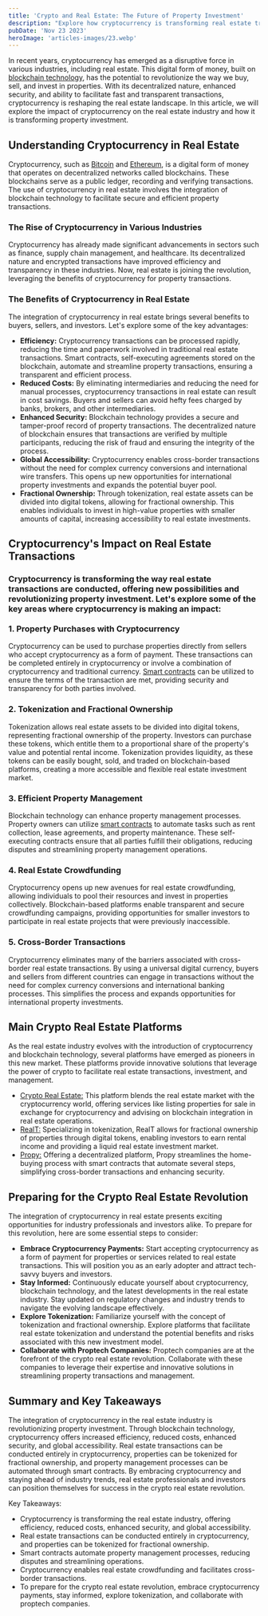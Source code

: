 ```yaml
---
title: 'Crypto and Real Estate: The Future of Property Investment'
description: "Explore how cryptocurrency is transforming real estate transactions. From blockchain tech to crypto payments, the future of property investment is here."
pubDate: 'Nov 23 2023'
heroImage: 'articles-images/23.webp'
---
```


<div class="blog-content">
    <p>In recent years, cryptocurrency has emerged as a disruptive force in various industries, including real estate.
        This digital form of money, built on <a
            href="https://www.simplilearn.com/tutorials/blockchain-tutorial/blockchain-technology#:~:text=A%20blockchain%20is%20a%20distributed%2C%20immutable%2C%20and%20decentralized%20ledger%20at,a%20chronological%20chain%20of%20information.">blockchain
            technology</a>, has the potential to revolutionize the way we buy, sell, and invest in properties. With its
        decentralized nature, enhanced security, and ability to facilitate fast and transparent transactions,
        cryptocurrency is reshaping the real estate landscape. In this article, we will explore the impact of
        cryptocurrency on the real estate industry and how it is transforming property investment.</p>
    <h2><strong>Understanding Cryptocurrency in Real Estate</strong></h2>
    <p>Cryptocurrency, such as <a href="https://bitcoin.org/" target="_blank">Bitcoin</a> and <a
            href="https://ethereum.org" target="_blank">Ethereum</a>, is a digital form of money that operates on
        decentralized networks called blockchains. These blockchains serve as a public ledger, recording and verifying
        transactions. The use of cryptocurrency in real estate involves the integration of blockchain technology to
        facilitate secure and efficient property transactions.<br /></p>
    <h3><strong>The Rise of Cryptocurrency in Various Industries</strong></h3>
    <p>Cryptocurrency has already made significant advancements in sectors such as finance, supply chain management, and
        healthcare. Its decentralized nature and encrypted transactions have improved efficiency and transparency in
        these industries. Now, real estate is joining the revolution, leveraging the benefits of cryptocurrency for
        property transactions.</p>
    <h3><strong>The Benefits of Cryptocurrency in Real Estate</strong></h3>
    <p>The integration of cryptocurrency in real estate brings several benefits to buyers, sellers, and investors.
        Let&#x27;s explore some of the key advantages:</p>
    <ul role="list">
        <li><strong>Efficiency:</strong> Cryptocurrency transactions can be processed rapidly, reducing the time and
            paperwork involved in traditional real estate transactions. Smart contracts, self-executing agreements
            stored on the blockchain, automate and streamline property transactions, ensuring a transparent and
            efficient process.</li>
        <li><strong>Reduced Costs:</strong> By eliminating intermediaries and reducing the need for manual processes,
            cryptocurrency transactions in real estate can result in cost savings. Buyers and sellers can avoid hefty
            fees charged by banks, brokers, and other intermediaries.</li>
        <li><strong>Enhanced Security:</strong> Blockchain technology provides a secure and tamper-proof record of
            property transactions. The decentralized nature of blockchain ensures that transactions are verified by
            multiple participants, reducing the risk of fraud and ensuring the integrity of the process.</li>
        <li><strong>Global Accessibility:</strong> Cryptocurrency enables cross-border transactions without the need for
            complex currency conversions and international wire transfers. This opens up new opportunities for
            international property investments and expands the potential buyer pool.</li>
        <li><strong>Fractional Ownership:</strong> Through tokenization, real estate assets can be divided into digital
            tokens, allowing for fractional ownership. This enables individuals to invest in high-value properties with
            smaller amounts of capital, increasing accessibility to real estate investments.</li>
    </ul>
    <h2><strong>Cryptocurrency&#x27;s Impact on Real Estate Transactions</strong></h2>
    <h3>Cryptocurrency is transforming the way real estate transactions are conducted, offering new possibilities and
        revolutionizing property investment. Let&#x27;s explore some of the key areas where cryptocurrency is making an
        impact:<br /><br /><strong>1. Property Purchases with Cryptocurrency</strong><br /></h3>
    <p>Cryptocurrency can be used to purchase properties directly from sellers who accept cryptocurrency as a form of
        payment. These transactions can be completed entirely in cryptocurrency or involve a combination of
        cryptocurrency and traditional currency. <a
            href="https://www.ibm.com/topics/smart-contracts#:~:text=Next%20Steps-,Smart%20contracts%20defined,intermediary&#x27;s%20involvement%20or%20time%20loss.">Smart
            contracts</a> can be utilized to ensure the terms of the transaction are met, providing security and
        transparency for both parties involved.</p>
    <h3><strong>2. Tokenization and Fractional Ownership</strong></h3>
    <p>Tokenization allows real estate assets to be divided into digital tokens, representing fractional ownership of
        the property. Investors can purchase these tokens, which entitle them to a proportional share of the
        property&#x27;s value and potential rental income. Tokenization provides liquidity, as these tokens can be
        easily bought, sold, and traded on blockchain-based platforms, creating a more accessible and flexible real
        estate investment market.</p>
    <h3><strong>3. Efficient Property Management</strong></h3>
    <p>Blockchain technology can enhance property management processes. Property owners can utilize <a
            href="https://www.ibm.com/topics/smart-contracts#:~:text=Next%20Steps-,Smart%20contracts%20defined,intermediary&#x27;s%20involvement%20or%20time%20loss.">smart
            contracts</a> to automate tasks such as rent collection, lease agreements, and property maintenance. These
        self-executing contracts ensure that all parties fulfill their obligations, reducing disputes and streamlining
        property management operations.</p>
    <h3><strong>4. Real Estate Crowdfunding</strong></h3>
    <p>Cryptocurrency opens up new avenues for real estate crowdfunding, allowing individuals to pool their resources
        and invest in properties collectively. Blockchain-based platforms enable transparent and secure crowdfunding
        campaigns, providing opportunities for smaller investors to participate in real estate projects that were
        previously inaccessible.</p>
    <h3><strong>5. Cross-Border Transactions</strong></h3>
    <p>Cryptocurrency eliminates many of the barriers associated with cross-border real estate transactions. By using a
        universal digital currency, buyers and sellers from different countries can engage in transactions without the
        need for complex currency conversions and international banking processes. This simplifies the process and
        expands opportunities for international property investments.</p>
    <h2><strong>Main Crypto Real Estate Platforms</strong></h2>
    <p>As the real estate industry evolves with the introduction of cryptocurrency and blockchain technology, several
        platforms have emerged as pioneers in this new market. These platforms provide innovative solutions that
        leverage the power of crypto to facilitate real estate transactions, investment, and management.</p>
    <ul role="list">
        <li><a href="https://cryptorealestate.cc/">Crypto Real Estate:</a> This platform blends the real estate market
            with the cryptocurrency world, offering services like listing properties for sale in exchange for
            cryptocurrency and advising on blockchain integration in real estate operations.</li>
        <li><a href="https://realt.co/">RealT:</a> Specializing in tokenization, RealT allows for fractional ownership
            of properties through digital tokens, enabling investors to earn rental income and providing a liquid real
            estate investment market.</li>
        <li><a href="https://propy.com/home/">Propy:</a> Offering a decentralized platform, Propy streamlines the
            home-buying process with smart contracts that automate several steps, simplifying cross-border transactions
            and enhancing security.</li>
    </ul>
    <h2>‍<strong>Preparing for the Crypto Real Estate Revolution</strong></h2>
    <p>The integration of cryptocurrency in real estate presents exciting opportunities for industry professionals and
        investors alike. To prepare for this revolution, here are some essential steps to consider:</p>
    <ul role="list">
        <li><strong>Embrace Cryptocurrency Payments:</strong> Start accepting cryptocurrency as a form of payment for
            properties or services related to real estate transactions. This will position you as an early adopter and
            attract tech-savvy buyers and investors.</li>
        <li><strong>Stay Informed:</strong> Continuously educate yourself about cryptocurrency, blockchain technology,
            and the latest developments in the real estate industry. Stay updated on regulatory changes and industry
            trends to navigate the evolving landscape effectively.</li>
        <li><strong>Explore Tokenization:</strong> Familiarize yourself with the concept of tokenization and fractional
            ownership. Explore platforms that facilitate real estate tokenization and understand the potential benefits
            and risks associated with this new investment model.</li>
        <li><strong>Collaborate with Proptech Companies:</strong> Proptech companies are at the forefront of the crypto
            real estate revolution. Collaborate with these companies to leverage their expertise and innovative
            solutions in streamlining property transactions and management.</li>
    </ul>
    <h2><strong>Summary and Key Takeaways</strong></h2>
    <p>The integration of cryptocurrency in the real estate industry is revolutionizing property investment. Through
        blockchain technology, cryptocurrency offers increased efficiency, reduced costs, enhanced security, and global
        accessibility. Real estate transactions can be conducted entirely in cryptocurrency, properties can be tokenized
        for fractional ownership, and property management processes can be automated through smart contracts. By
        embracing cryptocurrency and staying ahead of industry trends, real estate professionals and investors can
        position themselves for success in the crypto real estate revolution.</p>
    <p>Key Takeaways:</p>
    <ul role="list">
        <li>Cryptocurrency is transforming the real estate industry, offering efficiency, reduced costs, enhanced
            security, and global accessibility.</li>
        <li>Real estate transactions can be conducted entirely in cryptocurrency, and properties can be tokenized for
            fractional ownership.</li>
        <li>Smart contracts automate property management processes, reducing disputes and streamlining operations.</li>
        <li>Cryptocurrency enables real estate crowdfunding and facilitates cross-border transactions.</li>
        <li>To prepare for the crypto real estate revolution, embrace cryptocurrency payments, stay informed, explore
            tokenization, and collaborate with proptech companies.</li>
    </ul>
</div>